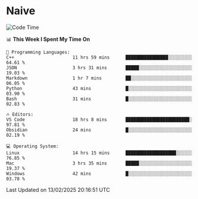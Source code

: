 # Naive
<!-- ## 日拱一卒，功不唐捐 -->
<!-- [![GitHub Streak](https://streak-stats.demolab.com/?user=XiaoXKKK)](https://git.io/streak-stats) -->
<!--START_SECTION:waka-->
![Code Time](http://img.shields.io/badge/Code%20Time-260%20hrs%202%20mins-blue)

📊 **This Week I Spent My Time On** 

```text
💬 Programming Languages: 
C++                      11 hrs 59 mins      ████████████████░░░░░░░░░   64.61 % 
JSON                     3 hrs 31 mins       █████░░░░░░░░░░░░░░░░░░░░   19.03 % 
Markdown                 1 hr 7 mins         ██░░░░░░░░░░░░░░░░░░░░░░░   06.05 % 
Python                   43 mins             █░░░░░░░░░░░░░░░░░░░░░░░░   03.90 % 
Bash                     31 mins             █░░░░░░░░░░░░░░░░░░░░░░░░   02.83 % 

🔥 Editors: 
VS Code                  18 hrs 8 mins       ████████████████████████░   97.81 % 
Obsidian                 24 mins             █░░░░░░░░░░░░░░░░░░░░░░░░   02.19 % 

💻 Operating System: 
Linux                    14 hrs 15 mins      ███████████████████░░░░░░   76.85 % 
Mac                      3 hrs 35 mins       █████░░░░░░░░░░░░░░░░░░░░   19.37 % 
Windows                  42 mins             █░░░░░░░░░░░░░░░░░░░░░░░░   03.78 % 
```


 Last Updated on 13/02/2025 20:16:51 UTC
<!--END_SECTION:waka-->

